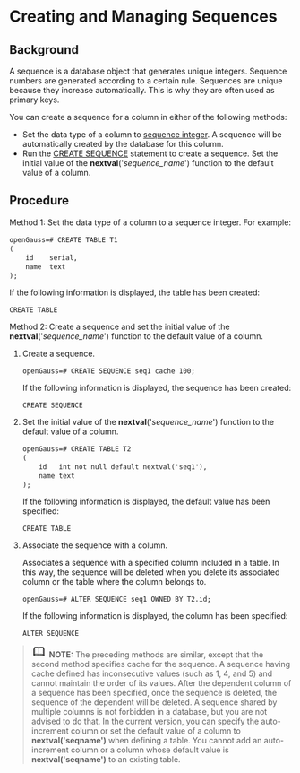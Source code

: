 # Creating and Managing Sequences<a name="EN-US_TOPIC_0289900094"></a>

## Background<a name="en-us_topic_0283136796_en-us_topic_0237120310_en-us_topic_0093152908_en-us_topic_0064273680_section3970017091331"></a>

A sequence is a database object that generates unique integers. Sequence numbers are generated according to a certain rule. Sequences are unique because they increase automatically. This is why they are often used as primary keys.

You can create a sequence for a column in either of the following methods:

-   Set the data type of a column to  [sequence integer](en-us_topic_0283136992.md#en-us_topic_0237121927_en-us_topic_0059778296_t5262f987c61c4a8caff8c8037e912874). A sequence will be automatically created by the database for this column.
-   Run the  [CREATE SEQUENCE](create-sequence.md)  statement to create a sequence. Set the initial value of the  **nextval**\('_sequence\_name_'\) function to the default value of a column.

## Procedure<a name="en-us_topic_0283136796_en-us_topic_0237120310_en-us_topic_0093152908_en-us_topic_0064273680_section1199961991514"></a>

Method 1: Set the data type of a column to a sequence integer. For example:

```
openGauss=# CREATE TABLE T1
(
    id    serial,
    name  text
);
```

If the following information is displayed, the table has been created:

```
CREATE TABLE
```

Method 2: Create a sequence and set the initial value of the  **nextval**\('_sequence\_name_'\) function to the default value of a column.

1.  Create a sequence.

    ```
    openGauss=# CREATE SEQUENCE seq1 cache 100;
    ```

    If the following information is displayed, the sequence has been created:

    ```
    CREATE SEQUENCE
    ```

2.  Set the initial value of the  **nextval**\('_sequence\_name_'\) function to the default value of a column.

    ```
    openGauss=# CREATE TABLE T2 
    ( 
        id   int not null default nextval('seq1'),
        name text
    );
    ```

    If the following information is displayed, the default value has been specified:

    ```
    CREATE TABLE
    ```

3.  Associate the sequence with a column.

    Associates a sequence with a specified column included in a table. In this way, the sequence will be deleted when you delete its associated column or the table where the column belongs to.

    ```
    openGauss=# ALTER SEQUENCE seq1 OWNED BY T2.id;
    ```

    If the following information is displayed, the column has been specified:

    ```
    ALTER SEQUENCE
    ```


>![](public_sys-resources/icon-note.gif) **NOTE:** 
>The preceding methods are similar, except that the second method specifies cache for the sequence. A sequence having cache defined has inconsecutive values \(such as 1, 4, and 5\) and cannot maintain the order of its values. After the dependent column of a sequence has been specified, once the sequence is deleted, the sequence of the dependent will be deleted. A sequence shared by multiple columns is not forbidden in a database, but you are not advised to do that.
>In the current version, you can specify the auto-increment column or set the default value of a column to  **nextval\('seqname'\)**  when defining a table. You cannot add an auto-increment column or a column whose default value is  **nextval\('seqname'\)**  to an existing table.


